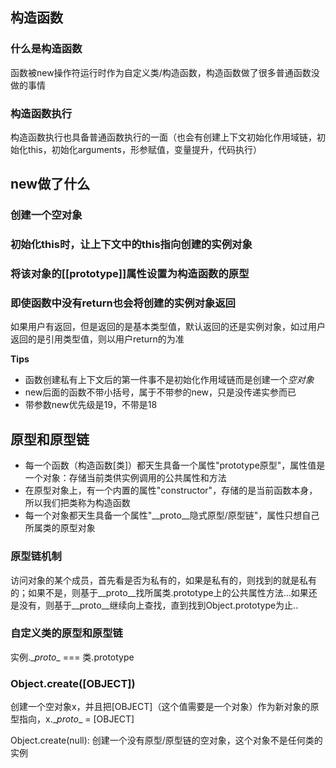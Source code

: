 ## 构造函数

### 什么是构造函数

函数被new操作符运行时作为自定义类/构造函数，构造函数做了很多普通函数没做的事情

### 构造函数执行

构造函数执行也具备普通函数执行的一面（也会有创建上下文初始化作用域链，初始化this，初始化arguments，形参赋值，变量提升，代码执行）



## new做了什么

### 创建一个空对象

### 初始化this时，让上下文中的this指向创建的实例对象

### 将该对象的\[[prototype]]属性设置为构造函数的原型

### 即使函数中没有return也会将创建的实例对象返回

如果用户有返回，但是返回的是基本类型值，默认返回的还是实例对象，如过用户返回的是引用类型值，则以用户return的为准

**Tips**

- 函数创建私有上下文后的第一件事不是初始化作用域链而是创建一个*空对象*
- new后面的函数不带小括号，属于不带参的new，只是没传递实参而已
- 带参数new优先级是19，不带是18



## 原型和原型链

- 每一个函数（构造函数[类]）都天生具备一个属性"prototype原型"，属性值是一个对象：存储当前类供实例调用的公共属性和方法
- 在原型对象上，有一个内置的属性"constructor"，存储的是当前函数本身，所以我们把类称为构造函数
- 每一个对象都天生具备一个属性"\__proto__隐式原型/原型链"，属性只想自己所属类的原型对象

### 原型链机制

访问对象的某个成员，首先看是否为私有的，如果是私有的，则找到的就是私有的；如果不是，则基于\__proto__找所属类.prototype上的公共属性方法...如果还是没有，则基于\__proto__继续向上查找，直到找到Object.prototype为止..

### 自定义类的原型和原型链

实例.\__proto__  === 类.prototype

### Object.create([OBJECT])

创建一个空对象x，并且把[OBJECT]（这个值需要是一个对象）作为新对象的原型指向，x.\__proto__ = [OBJECT]

Object.create(null): 创建一个没有原型/原型链的空对象，这个对象不是任何类的实例









